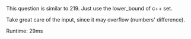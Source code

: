 This question is similar to 219. Just use the lower_bound of c++ set. 

Take great care of the input, since it may overflow (numbers' difference).

Runtime: 29ms
